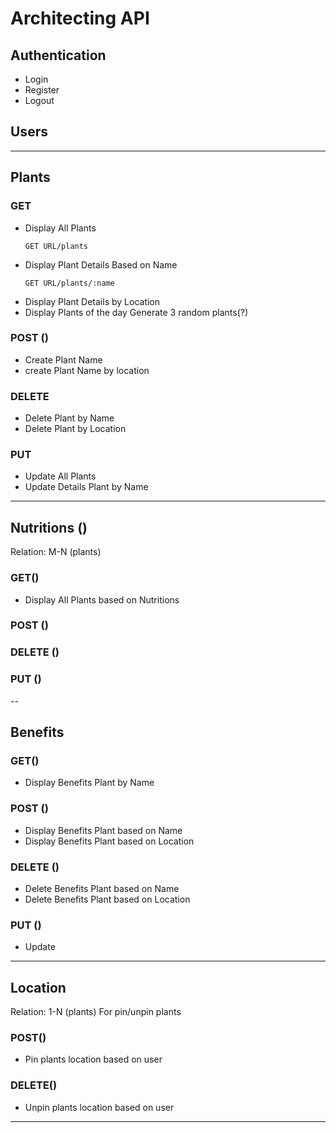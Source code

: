# Architecting API 
## Authentication
- Login
- Register
- Logout
## Users
---
## Plants
### GET
- Display All Plants
    ```
    GET URL/plants
    ```
- Display Plant Details Based on Name
    ```
    GET URL/plants/:name
    ```
- Display Plant Details by Location
- Display Plants of the day 
  Generate 3 random plants(?)

### POST ()
- Create Plant Name 
- create Plant Name by location

### DELETE
- Delete Plant by Name
- Delete Plant by Location

### PUT
- Update All Plants
- Update Details Plant by Name
---
## Nutritions ()
Relation: M-N (plants)

### GET()
- Display All Plants based on Nutritions

### POST ()
### DELETE ()
### PUT ()
--
## Benefits
### GET()
- Display Benefits Plant by Name

### POST ()
- Display Benefits Plant based on Name
- Display Benefits Plant based on Location

### DELETE ()
- Delete Benefits Plant based on Name
- Delete Benefits Plant based on Location

### PUT ()
- Update 
---
## Location
Relation: 1-N (plants)
For pin/unpin plants
### POST()
- Pin plants location based on user

### DELETE()
- Unpin plants location based on user
---
